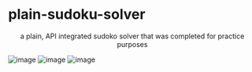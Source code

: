 # plain-sudoku-solver

<p align="center">a plain, API integrated sudoko solver that was completed for practice purposes</p>

![image](https://github.com/jeyenlam/plain-sudoku-solver/assets/114507999/554c2978-d406-41c9-9e47-ff4efd81552e)
![image](https://github.com/jeyenlam/plain-sudoku-solver/assets/114507999/776c94e3-069f-4f26-bffc-0cdb51d2768d)
![image](https://github.com/jeyenlam/plain-sudoku-solver/assets/114507999/1b9412c1-29b6-4d85-916c-30dbaa63e01c)
